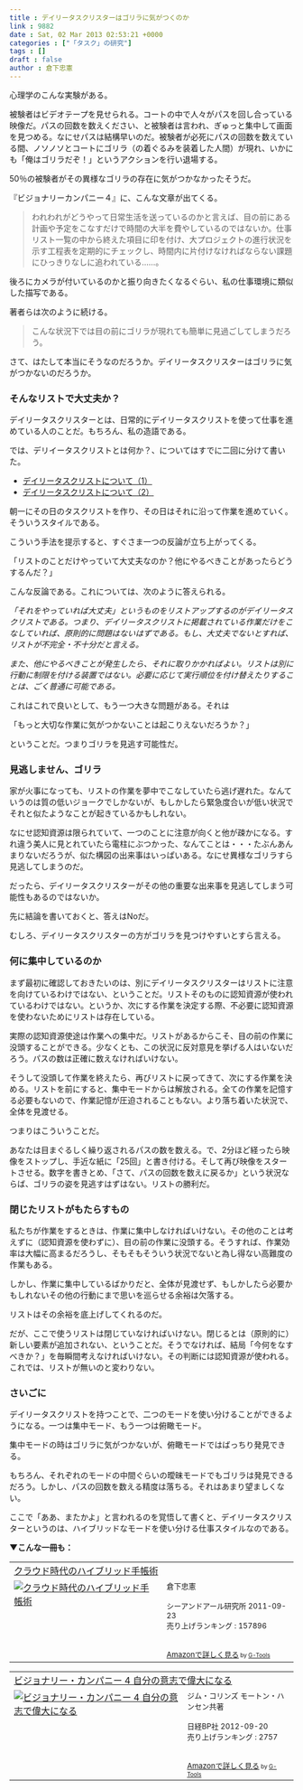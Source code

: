 ```yaml
---
title : デイリータスクリスターはゴリラに気がつくのか
link : 9882
date : Sat, 02 Mar 2013 02:53:21 +0000
categories : ["「タスク」の研究"]
tags : []
draft : false
author : 倉下忠憲
---
```


心理学のこんな実験がある。

被験者はビデオテープを見せられる。コートの中で人々がパスを回し合っている映像だ。パスの回数を数えください、と被験者は言われ、ぎゅっと集中して画面を見つめる。なにせパスは結構早いのだ。被験者が必死にパスの回数を数えている間、ノソノソとコートにゴリラ（の着ぐるみを装着した人間）が現れ、いかにも「俺はゴリラだぞ！」というアクションを行い退場する。

50％の被験者がその異様なゴリラの存在に気がつかなかったそうだ。

『ビジョナリーカンパニー４』に、こんな文章が出てくる。

<blockquote>
われわれがどうやって日常生活を送っているのかと言えば、目の前にある計画や予定をこなすだけで時間の大半を費やしているのではないか。仕事リスト一覧の中から終えた項目に印を付け、大プロジェクトの進行状況を示す工程表を定期的にチェックし、時間内に片付けなければならない課題にひっきりなしに追われている……。
</blockquote>

後ろにカメラが付いているのかと振り向きたくなるぐらい、私の仕事環境に類似した描写である。

著者らは次のように続ける。

<blockquote>
こんな状況下では目の前にゴリラが現れても簡単に見過ごしてしまうだろう。
</blockquote>

さて、はたして本当にそうなのだろうか。デイリータスクリスターはゴリラに気がつかないのだろうか。

<h3>そんなリストで大丈夫か？</h3>
デイリータスクリスターとは、日常的にデイリータスクリストを使って仕事を進めている人のことだ。もちろん、私の造語である。

では、デリイータスクリストとは何か？、についてはすでに二回に分けて書いた。

<ul>
	<li><a href="https://rashita.net/blog/?p=9872" target="_blank">デイリータスクリストについて（1）</a></li>
	<li><a href="https://rashita.net/blog/?p=9876" target="_blank">デイリータスクリストについて（2）</a></li>
</ul>

朝一にその日のタスクリストを作り、その日はそれに沿って作業を進めていく。そういうスタイルである。

こういう手法を提示すると、すぐさま一つの反論が立ち上がってくる。

「リストのことだけやっていて大丈夫なのか？他にやるべきことがあったらどうするんだ？」

こんな反論である。これについては、次のように答えられる。

<em>「それをやっていれば大丈夫」というものをリストアップするのがデイリータスクリストである。つまり、デイリータスクリストに掲載されている作業だけをこなしていれば、原則的に問題はないはずである。もし、大丈夫でないとすれば、リストが不完全・不十分だと言える。

また、他にやるべきことが発生したら、それに取りかかればよい。リストは別に行動に制限を付ける装置ではない。必要に応じて実行順位を付け替えたりすることは、ごく普通に可能である。</em>

これはこれで良いとして、もう一つ大きな問題がある。それは

「もっと大切な作業に気がつかないことは起こりえないだろうか？」

ということだ。つまりゴリラを見逃す可能性だ。

<h3>見逃しません、ゴリラ</h3>
家が火事になっても、リストの作業を夢中でこなしていたら逃げ遅れた。なんていうのは質の低いジョークでしかないが、もしかしたら緊急度合いが低い状況でそれと似たようなことが起きているかもしれない。

なにせ認知資源は限られていて、一つのことに注意が向くと他が疎かになる。すれ違う美人に見とれていたら電柱にぶつかった、なんてことは・・・たぶんあんまりないだろうが、似た構図の出来事はいっぱいある。なにせ異様なゴリラすら見逃してしまうのだ。

だったら、デイリータスクリスターがその他の重要な出来事を見逃してしまう可能性もあるのではないか。

先に結論を書いておくと、答えはNoだ。

むしろ、デイリータスクリスターの方がゴリラを見つけやすいとすら言える。

<h3>何に集中しているのか</h3>
まず最初に確認しておきたいのは、別にデイリータスクリスターはリストに注意を向けているわけではない、ということだ。リストそのものに認知資源が使われているわけではない。というか、次にする作業を決定する際、不必要に認知資源を使わないためにリストは存在している。

実際の認知資源使途は作業への集中だ。リストがあるからこそ、目の前の作業に没頭することができる。少なくとも、この状況に反対意見を挙げる人はいないだろう。パスの数は正確に数えなければいけない。

そうして没頭して作業を終えたら、再びリストに戻ってきて、次にする作業を決める。リストを前にすると、集中モードからは解放される。全ての作業を記憶する必要もないので、作業記憶が圧迫されることもない。より落ち着いた状況で、全体を見渡せる。

つまりはこういうことだ。

あなたは目まぐるしく繰り返されるパスの数を数える。で、2分ほど経ったら映像をストップし、手近な紙に「25回」と書き付ける。そして再び映像をスタートさせる。数字を書きとめ、「さて、パスの回数を数えに戻るか」という状況ならば、ゴリラの姿を見逃すはずはない。リストの勝利だ。

<h3>閉じたリストがもたらすもの</h3>
私たちが作業をするときは、作業に集中しなければいけない。その他のことは考えずに（認知資源を使わずに）、目の前の作業に没頭する。そうすれば、作業効率は大幅に高まるだろうし、そもそもそういう状況でないと為し得ない高難度の作業もある。

しかし、作業に集中しているばかりだと、全体が見渡せず、もしかしたら必要かもしれないその他の行動にまで思いを巡らせる余裕は欠落する。

リストはその余裕を底上げしてくれるのだ。

だが、ここで使うリストは閉じていなければいけない。閉じるとは（原則的に）新しい要素が追加されない、ということだ。そうでなければ、結局「今何をなすべきか？」を毎瞬間考えなければいけない。その判断には認知資源が使われる。これでは、リストが無いのと変わりない。

<h3>さいごに</h3>
デイリータスクリストを持つことで、二つのモードを使い分けることができるようになる。一つは集中モード、もう一つは俯瞰モード。

集中モードの時はゴリラに気がつかないが、俯瞰モードではばっちり発見できる。

もちろん、それぞれのモードの中間ぐらいの曖昧モードでもゴリラは発見できるだろう。しかし、パスの回数を数える精度は落ちる。それはあまり望ましくない。

ここで「ああ、またかよ」と言われるのを覚悟して書くと、デイリータスクリスターというのは、ハイブリッドなモードを使い分ける仕事スタイルなのである。

<strong>▼こんな一冊も：</strong>
<table  border="0" cellpadding="5"><tr><td colspan="2"><a href="http://www.amazon.co.jp/%E3%82%AF%E3%83%A9%E3%82%A6%E3%83%89%E6%99%82%E4%BB%A3%E3%81%AE%E3%83%8F%E3%82%A4%E3%83%96%E3%83%AA%E3%83%83%E3%83%89%E6%89%8B%E5%B8%B3%E8%A1%93-%E5%80%89%E4%B8%8B%E5%BF%A0%E6%86%B2/dp/4863540914%3FSubscriptionId%3D15SMZCTB9V8NGR2TW082%26tag%3Drashita1000-22%26linkCode%3Dxm2%26camp%3D2025%26creative%3D165953%26creativeASIN%3D4863540914" target="_blank">クラウド時代のハイブリッド手帳術</a><img src="http://www.assoc-amazon.jp/e/ir?t=rashita1000-22&l=ur2&o=9" width="1" height="1" style="border: none;" alt="" /></td></tr><tr><td valign="top"><a href="http://www.amazon.co.jp/%E3%82%AF%E3%83%A9%E3%82%A6%E3%83%89%E6%99%82%E4%BB%A3%E3%81%AE%E3%83%8F%E3%82%A4%E3%83%96%E3%83%AA%E3%83%83%E3%83%89%E6%89%8B%E5%B8%B3%E8%A1%93-%E5%80%89%E4%B8%8B%E5%BF%A0%E6%86%B2/dp/4863540914%3FSubscriptionId%3D15SMZCTB9V8NGR2TW082%26tag%3Drashita1000-22%26linkCode%3Dxm2%26camp%3D2025%26creative%3D165953%26creativeASIN%3D4863540914" target="_blank"><img src="http://ecx.images-amazon.com/images/I/51f4RT2URdL._SL160_.jpg" border="0" alt="クラウド時代のハイブリッド手帳術" /></a></td><td valign="top"><font size="-1">倉下忠憲 <br /><br />シーアンドアール研究所  2011-09-23<br />売り上げランキング : 157896<br /><br /><br /><a href="http://www.amazon.co.jp/%E3%82%AF%E3%83%A9%E3%82%A6%E3%83%89%E6%99%82%E4%BB%A3%E3%81%AE%E3%83%8F%E3%82%A4%E3%83%96%E3%83%AA%E3%83%83%E3%83%89%E6%89%8B%E5%B8%B3%E8%A1%93-%E5%80%89%E4%B8%8B%E5%BF%A0%E6%86%B2/dp/4863540914%3FSubscriptionId%3D15SMZCTB9V8NGR2TW082%26tag%3Drashita1000-22%26linkCode%3Dxm2%26camp%3D2025%26creative%3D165953%26creativeASIN%3D4863540914" target="_blank">Amazonで詳しく見る</a></font><font size="-2"> by <a href="http://www.goodpic.com/mt/aws/index.html" >G-Tools</a></font></td></tr></table>

<table  border="0" cellpadding="5"><tr><td colspan="2"><a href="http://www.amazon.co.jp/%E3%83%93%E3%82%B8%E3%83%A7%E3%83%8A%E3%83%AA%E3%83%BC%E3%83%BB%E3%82%AB%E3%83%B3%E3%83%91%E3%83%8B%E3%83%BC-4-%E8%87%AA%E5%88%86%E3%81%AE%E6%84%8F%E5%BF%97%E3%81%A7%E5%81%89%E5%A4%A7%E3%81%AB%E3%81%AA%E3%82%8B-%E3%82%B8%E3%83%A0%E3%83%BB%E3%82%B3%E3%83%AA%E3%83%B3%E3%82%BA/dp/4822249239%3FSubscriptionId%3D15SMZCTB9V8NGR2TW082%26tag%3Drashita1000-22%26linkCode%3Dxm2%26camp%3D2025%26creative%3D165953%26creativeASIN%3D4822249239" target="_blank">ビジョナリー・カンパニー 4 自分の意志で偉大になる</a><img src="http://www.assoc-amazon.jp/e/ir?t=rashita1000-22&l=ur2&o=9" width="1" height="1" style="border: none;" alt="" /></td></tr><tr><td valign="top"><a href="http://www.amazon.co.jp/%E3%83%93%E3%82%B8%E3%83%A7%E3%83%8A%E3%83%AA%E3%83%BC%E3%83%BB%E3%82%AB%E3%83%B3%E3%83%91%E3%83%8B%E3%83%BC-4-%E8%87%AA%E5%88%86%E3%81%AE%E6%84%8F%E5%BF%97%E3%81%A7%E5%81%89%E5%A4%A7%E3%81%AB%E3%81%AA%E3%82%8B-%E3%82%B8%E3%83%A0%E3%83%BB%E3%82%B3%E3%83%AA%E3%83%B3%E3%82%BA/dp/4822249239%3FSubscriptionId%3D15SMZCTB9V8NGR2TW082%26tag%3Drashita1000-22%26linkCode%3Dxm2%26camp%3D2025%26creative%3D165953%26creativeASIN%3D4822249239" target="_blank"><img src="http://ecx.images-amazon.com/images/I/51uzPtJXVcL._SL160_.jpg" border="0" alt="ビジョナリー・カンパニー 4 自分の意志で偉大になる" /></a></td><td valign="top"><font size="-1">ジム・コリンズ モートン・ハンセン共著 <br /><br />日経BP社  2012-09-20<br />売り上げランキング : 2757<br /><br /><br /><a href="http://www.amazon.co.jp/%E3%83%93%E3%82%B8%E3%83%A7%E3%83%8A%E3%83%AA%E3%83%BC%E3%83%BB%E3%82%AB%E3%83%B3%E3%83%91%E3%83%8B%E3%83%BC-4-%E8%87%AA%E5%88%86%E3%81%AE%E6%84%8F%E5%BF%97%E3%81%A7%E5%81%89%E5%A4%A7%E3%81%AB%E3%81%AA%E3%82%8B-%E3%82%B8%E3%83%A0%E3%83%BB%E3%82%B3%E3%83%AA%E3%83%B3%E3%82%BA/dp/4822249239%3FSubscriptionId%3D15SMZCTB9V8NGR2TW082%26tag%3Drashita1000-22%26linkCode%3Dxm2%26camp%3D2025%26creative%3D165953%26creativeASIN%3D4822249239" target="_blank">Amazonで詳しく見る</a></font><font size="-2"> by <a href="http://www.goodpic.com/mt/aws/index.html" >G-Tools</a></font></td></tr></table>


